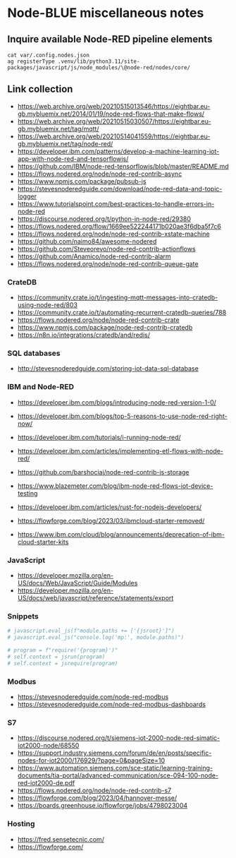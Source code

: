 # Node-BLUE miscellaneous notes

## Inquire available Node-RED pipeline elements
```shell
cat var/.config.nodes.json
ag registerType .venv/lib/python3.11/site-packages/javascript/js/node_modules/\@node-red/nodes/core/
```

## Link collection
- https://web.archive.org/web/20210515013546/https://eightbar.eu-gb.mybluemix.net/2014/01/19/node-red-flows-that-make-flows/
- https://web.archive.org/web/20210515030507/https://eightbar.eu-gb.mybluemix.net/tag/mqtt/
- https://web.archive.org/web/20210514041559/https://eightbar.eu-gb.mybluemix.net/tag/node-red/
- https://developer.ibm.com/patterns/develop-a-machine-learning-iot-app-with-node-red-and-tensorflowjs/
- https://github.com/IBM/node-red-tensorflowjs/blob/master/README.md
- https://flows.nodered.org/node/node-red-contrib-async
- https://www.npmjs.com/package/pubsub-js
- https://stevesnoderedguide.com/download/node-red-data-and-topic-logger
- https://www.tutorialspoint.com/best-practices-to-handle-errors-in-node-red
- https://discourse.nodered.org/t/python-in-node-red/29380
- https://flows.nodered.org/flow/1669ee522244171b020ae3f6dba5f7c6
- https://flows.nodered.org/node/node-red-contrib-xstate-machine
- https://github.com/naimo84/awesome-nodered
- https://github.com/Steveorevo/node-red-contrib-actionflows
- https://github.com/Anamico/node-red-contrib-alarm
- https://flows.nodered.org/node/node-red-contrib-queue-gate

### CrateDB
- https://community.crate.io/t/ingesting-mqtt-messages-into-cratedb-using-node-red/803
- https://community.crate.io/t/automating-recurrent-cratedb-queries/788
- https://flows.nodered.org/node/node-red-contrib-crate
- https://www.npmjs.com/package/node-red-contrib-cratedb
- https://n8n.io/integrations/cratedb/and/redis/

### SQL databases
- http://stevesnoderedguide.com/storing-iot-data-sql-database

### IBM and Node-RED
- https://developer.ibm.com/blogs/introducing-node-red-version-1-0/
- https://developer.ibm.com/blogs/top-5-reasons-to-use-node-red-right-now/
- https://developer.ibm.com/tutorials/i-running-node-red/
- https://developer.ibm.com/articles/implementing-etl-flows-with-node-red/
- https://github.com/barshociaj/node-red-contrib-js-storage

- https://www.blazemeter.com/blog/ibm-node-red-flows-iot-device-testing
- https://developer.ibm.com/articles/rust-for-nodejs-developers/

- https://flowforge.com/blog/2023/03/ibmcloud-starter-removed/
- https://www.ibm.com/cloud/blog/announcements/deprecation-of-ibm-cloud-starter-kits

### JavaScript
- https://developer.mozilla.org/en-US/docs/Web/JavaScript/Guide/Modules
- https://developer.mozilla.org/en-US/docs/web/javascript/reference/statements/export

### Snippets
```python
# javascript.eval_js(f"module.paths += ['{jsroot}']")
# javascript.eval_js("console.log('mp:', module.paths)")

# program = f"require('{program}')"
# self.context = jsrun(program)
# self.context = jsrequire(program)
```

### Modbus
- https://stevesnoderedguide.com/node-red-modbus
- https://stevesnoderedguide.com/node-red-modbus-dashboards

### S7
- https://discourse.nodered.org/t/siemens-iot-2000-node-red-simatic-iot2000-node/68550
- https://support.industry.siemens.com/forum/de/en/posts/specific-nodes-for-iot2000/176929/?page=0&pageSize=10
- https://www.automation.siemens.com/sce-static/learning-training-documents/tia-portal/advanced-communication/sce-094-100-node-red-iot2000-de.pdf
- https://flows.nodered.org/node/node-red-contrib-s7
- https://flowforge.com/blog/2023/04/hannover-messe/
- https://boards.greenhouse.io/flowforge/jobs/4798023004

### Hosting
- https://fred.sensetecnic.com/
- https://flowforge.com/
